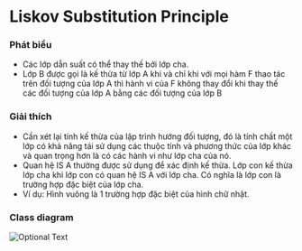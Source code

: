 # Liskov Substitution Principle
### Phát biểu
- Các lớp dẫn suất có thể thay thế bởi lớp cha.
- Lớp B được gọi là kế thừa từ lớp A khi và chỉ khi với mọi hàm F thao tác trên đối tượng của lớp A
thì hành vi của F không thay đổi khi thay thế các đối tượng của lớp A bằng các đối tượng của lớp B
### Giải thích
- Cần xét lại tính kế thừa của lập trình hướng đối tượng, đó là tính chất một lớp có khả năng tái sử dụng các thuộc tính
và phương thức của lớp khác và quan trọng hơn là có các hành vi như lớp cha của nó.
- Quan hệ IS A thường được sử dụng để xác định kế thừa. Lớp con kế thừa lớp cha khi lớp con có quan hệ IS A với lớp cha.
Có nghĩa là lớp con là trường hợp đặc biệt của lớp cha.
- Ví dụ: Hình vuông là 1 trường hợp đặc biệt của hình chữ nhật.
### Class diagram
![Optional Text](../open-closed-principle/OPR.png)